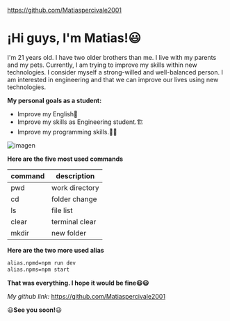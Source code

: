 https://github.com/Matiaspercivale2001
# ¡Hi guys, I'm Matias!😃

I'm 21 years old. I have two older brothers than me. I live with my parents and my pets.
Currently, I am trying to improve my skills within new technologies.
I consider myself a strong-willed and well-balanced person. I am interested in engineering and that we can improve our lives using new technologies.

**My personal goals as a student:**

- Improve my English🏴󠁧󠁢󠁥󠁮󠁧󠁿
- Improve my skills as Engineering student.🏗️
- Improve my programming skills.👨‍💻

![imagen](https://user-images.githubusercontent.com/126214162/222607561-7fac0d4c-a950-485d-9162-487ee8bcba72.png)

**Here are the five most used commands**

| command | description   |
|---------|---------------|
| pwd     | work directory|
| cd      | folder change |
| ls      | file list     |
| clear   | terminal clear|
| mkdir   | new folder    |

**Here are the two more used alias**

```bash
alias.npmd=npm run dev
alias.npms=npm start
```

**That was everything. I hope it would be fine😃😃**

*My github link:* https://github.com/Matiaspercivale2001

😃**See you soon!**😃